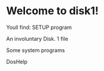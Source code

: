 #	Welcome to disk1!
Youll find:
SETUP program

An involuntary Disk. 1 file

Some system programs 

DosHelp

